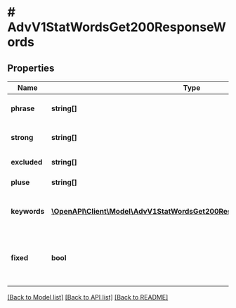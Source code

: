 # # AdvV1StatWordsGet200ResponseWords

## Properties

Name | Type | Description | Notes
------------ | ------------- | ------------- | -------------
**phrase** | **string[]** | Фразовое соответствие (минус фразы) | [optional]
**strong** | **string[]** | Точное соответствие (минус фразы) | [optional]
**excluded** | **string[]** | Минус фразы из поиска | [optional]
**pluse** | **string[]** | Фиксированные фразы | [optional]
**keywords** | [**\OpenAPI\Client\Model\AdvV1StatWordsGet200ResponseWordsKeywordsInner[]**](AdvV1StatWordsGet200ResponseWordsKeywordsInner.md) | Блок со статистикой по ключевым фразам | [optional]
**fixed** | **bool** | Фиксированные ключевые фразы (&#x60;true&#x60; - включены, &#x60;false&#x60; - выключены) | [optional]

[[Back to Model list]](../../README.md#models) [[Back to API list]](../../README.md#endpoints) [[Back to README]](../../README.md)
